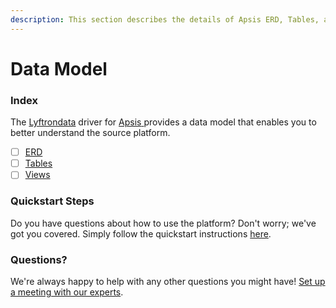 ```yaml
---
description: This section describes the details of Apsis ERD, Tables, and Views.
---
```


# Data Model

### Index

The  [Lyftrondata](https://www.lyftrondata.com/) driver for [Apsis](https://www.lyftrondata.com/integration/apsis/)[ ](https://www.lyftrondata.com/integration/apsis/)provides a data model that enables you to better understand the source platform.

* [ ] [ERD](../../../marketing-analytics/apsis/data-model/erd.md)
* [ ] [Tables](../../../marketing-analytics/apsis/data-model/tables.md)
* [ ] [Views](../../../marketing-analytics/apsis/data-model/views.md)

### Quickstart Steps

Do you have questions about how to use the platform? Don't worry; we've got you covered. Simply follow the quickstart instructions [here](../../../../quickstart-steps.md).

### Questions? <a href="#questions" id="questions"></a>

We're always happy to help with any other questions you might have! [Set up a meeting with our experts](https://www.lyftrondata.com/book-a-meeting/).

